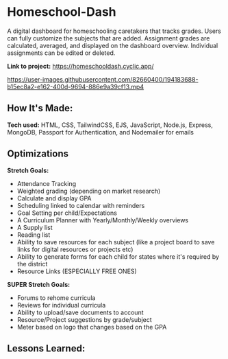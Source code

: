 # Homeschool-Dash

A digital dashboard for homeschooling caretakers that tracks grades. Users can fully customize the subjects that are added. Assignment grades are calculated, averaged, and displayed on the dashboard overview. Individual assignments can be edited or deleted.

**Link to project:** https://homeschooldash.cyclic.app/

https://user-images.githubusercontent.com/82660400/194183688-b15ec8a2-e162-400d-9694-886e9a39cf13.mp4

## How It's Made:

**Tech used:** HTML, CSS, TailwindCSS, EJS, JavaScript, Node.js, Express, MongoDB, Passport for Authentication, and Nodemailer for emails

## Optimizations

**Stretch Goals:**
- Attendance Tracking
- Weighted grading (depending on market research)
- Calculate and display GPA
- Scheduling linked to calendar with reminders
- Goal Setting per child/Expectations
- A Curriculum Planner with Yearly/Monthly/Weekly overviews
- A Supply list
- Reading list
- Ability to save resources for each subject (like a project board to save links for digital resources or projects etc)
- Ability to generate forms for each child for states where it's required by the district
- Resource Links (ESPECIALLY FREE ONES)

**SUPER Stretch Goals:**
- Forums to rehome curricula
- Reviews for individual curricula
- Ability to upload/save documents to account
- Resource/Project suggestions by grade/subject
- Meter based on logo that changes based on the GPA

## Lessons Learned:

